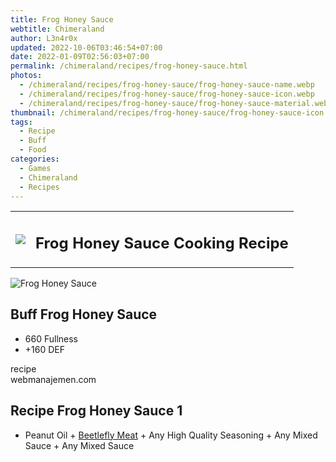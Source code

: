 ```yaml
---
title: Frog Honey Sauce
webtitle: Chimeraland
author: L3n4r0x
updated: 2022-10-06T03:46:54+07:00
date: 2022-01-09T02:56:03+07:00
permalink: /chimeraland/recipes/frog-honey-sauce.html
photos:
  - /chimeraland/recipes/frog-honey-sauce/frog-honey-sauce-name.webp
  - /chimeraland/recipes/frog-honey-sauce/frog-honey-sauce-icon.webp
  - /chimeraland/recipes/frog-honey-sauce/frog-honey-sauce-material.webp
thumbnail: /chimeraland/recipes/frog-honey-sauce/frog-honey-sauce-icon.webp
tags:
  - Recipe
  - Buff
  - Food
categories:
  - Games
  - Chimeraland
  - Recipes
---
```


<section id="bootstrap-wrapper"><link rel="stylesheet" href="https://cdn.statically.io/gh/dimaslanjaka/Web-Manajemen/40ac3225/css/bootstrap-4.5-wrapper.css"/><div class="row mb-2"><div class="col-md-12 mb-2"><table class="table" id="post-info"><tbody><tr><td><img class="d-inline-block me-2" src="/chimeraland/recipes/frog-honey-sauce/frog-honey-sauce-icon.webp" width="auto" height="auto"/></td><td><h1 class="fs-5">Frog Honey Sauce Cooking Recipe</h1></td></tr></tbody></table></div></div><div class="card mb-2"><div class="row g-0"><div class="col-sm-4 position-relative mb-2"><img src="/chimeraland/recipes/frog-honey-sauce/frog-honey-sauce-material.webp" class="card-img fit-cover w-100 h-100" alt="Frog Honey Sauce" data-fancybox="true"/></div><div class="col-sm-8 mb-2"><div class="card-body"><h2 class="card-title fs-5">Buff Frog Honey Sauce</h2><div class="card-text"><ul><li>660 Fullness</li><li>+160 DEF</li></ul></div><span class="badge rounded-pill bg-dark">recipe</span></div><div class="card-footer text-end text-muted">webmanajemen.com</div></div></div></div><div class="row mb-2"><div class="col-12 col-lg-6 recipe-item mb-2"><div class="card"><div class="card-body"><h2 class="card-title fs-5">Recipe Frog Honey Sauce 1</h2><div class="card-text"><ul><li>Peanut Oil<span> + </span><a class="text-decoration-none" href="/chimeraland/materials/beetlefly-meat.html">Beetlefly Meat</a><span> + </span>Any High Quality Seasoning<span> + </span>Any Mixed Sauce<span> + </span>Any Mixed Sauce</li></ul></div></div></div></div></div></section>